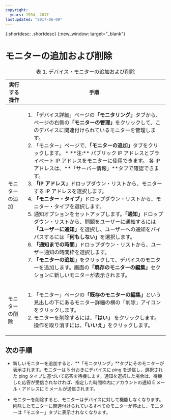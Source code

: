 ```yaml
---
copyright:
  years: 1994, 2017
lastupdated: "2017-06-09"
---
```


{:shortdesc: .shortdesc}
{:new_window: target="_blank"}

# モニターの追加および削除

<table>
   <CAPTION>表 1. デバイス・モニターの追加および削除</CAPTION>
   <THEAD>
   <TR>
   <th>実行する操作</th>
   <th>手順</th>
   </TR>
   </THEAD>
   <TBODY>
   <tr>
   <td>モニターの追加</td>
   <td>
   <ol>
   <li>「デバイス詳細」ページの<b>「モニタリング」</b>タブから、ページの右側の<b>「モニターの管理」</b>をクリックして、このデバイスに関連付けられているモニターを管理します。</li>
   <li>「モニター」ページで、<b>「モニターの追加」</b>タブをクリックします。   * **注:** パブリック IP アドレスとプライベート IP アドレスをモニターに使用できます。 各 IP アドレスは、**「サーバー情報」**タブで確認できます。</li>
   <li><b>「IP アドレス」</b>ドロップダウン・リストから、モニターする IP アドレスを選択します。</li>
   <li><b>「モニター・タイプ」</b>ドロップダウン・リストから、モニター・タイプを選択します。</li>
   <li>通知オプションをセットアップします。<b>「通知」</b>ドロップダウン・リストから、問題をユーザーに通知するには<b>「ユーザーに通知」</b>を選択し、ユーザーへの通知をバイパスするには<b>「何もしない」</b>を選択します。</li>
   <li><b>「通知までの時間」</b>ドロップダウン・リストから、ユーザー通知の時間枠を選択します。</li>
   <li><b>「モニターの追加」</b>をクリックして、デバイスのモニターを追加します。画面の<b>「既存のモニターの編集」</b>セクションに新しいモニターが表示されます。</li>
   </ol>
   </td>
   </tr>
   <tr>
   <td>モニターの削除</td>
   <td>
   <ol>
   <li>「モニター」ページの<b>「既存のモニターの編集」</b>という見出しの下にあるモニター詳細の横の「削除」アイコンをクリックします。</li>
   <li>モニターを削除するには、<b>「はい」</b> をクリックします。 操作を取り消すには、<b>「いいえ」</b>をクリックします。</li>
   </ol>
   </td>
   </tr>
   </TBODY>
   </table>


## 次の手順

- 新しいモニターを追加すると、**「モニタリング」**タブにそのモニターが表示されます。モニターは 5 分おきにデバイスに ping を送信し、選択された ping タイプに基づいて応答を待機します。通知を選択した場合は、待機した応答が受信されなければ、指定した時間枠内にアカウントの通知 E メール・アドレスに E メールが送信されます。

- モニターを削除すると、モニターはデバイスに対して機能しなくなります。削除したモニターに関連付けられているすべてのモニターが停止し、モニターは「モニター」タブに表示されなくなります。
